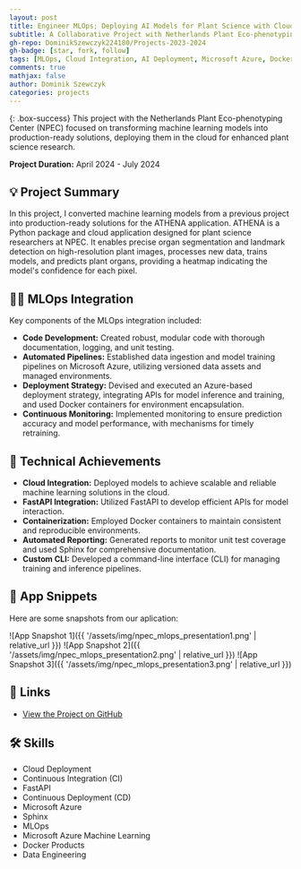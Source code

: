```yaml
---
layout: post
title: Engineer MLOps; Deploying AI Models for Plant Science with Cloud Integration
subtitle: A Collaborative Project with Netherlands Plant Eco-phenotyping Center (NPEC)
gh-repo: DominikSzewczyk224180/Projects-2023-2024
gh-badge: [star, fork, follow]
tags: [MLOps, Cloud Integration, AI Deployment, Microsoft Azure, Docker]
comments: true
mathjax: false
author: Dominik Szewczyk
categories: projects
---
```


{: .box-success}
This project with the Netherlands Plant Eco-phenotyping Center (NPEC) focused on transforming machine learning models into production-ready solutions, deploying them in the cloud for enhanced plant science research.

**Project Duration:** April 2024 - July 2024

## 💡 Project Summary

In this project, I converted machine learning models from a previous project into production-ready solutions for the ATHENA application. ATHENA is a Python package and cloud application designed for plant science researchers at NPEC. It enables precise organ segmentation and landmark detection on high-resolution plant images, processes new data, trains models, and predicts plant organs, providing a heatmap indicating the model's confidence for each pixel.

## 👨‍💻 MLOps Integration

Key components of the MLOps integration included:
- **Code Development:** Created robust, modular code with thorough documentation, logging, and unit testing.
- **Automated Pipelines:** Established data ingestion and model training pipelines on Microsoft Azure, utilizing versioned data assets and managed environments.
- **Deployment Strategy:** Devised and executed an Azure-based deployment strategy, integrating APIs for model inference and training, and used Docker containers for environment encapsulation.
- **Continuous Monitoring:** Implemented monitoring to ensure prediction accuracy and model performance, with mechanisms for timely retraining.

## 🚀 Technical Achievements

- **Cloud Integration:** Deployed models to achieve scalable and reliable machine learning solutions in the cloud.
- **FastAPI Integration:** Utilized FastAPI to develop efficient APIs for model interaction.
- **Containerization:** Employed Docker containers to maintain consistent and reproducible environments.
- **Automated Reporting:** Generated reports to monitor unit test coverage and used Sphinx for comprehensive documentation.
- **Custom CLI:** Developed a command-line interface (CLI) for managing training and inference pipelines.

## 📸 App Snippets

Here are some snapshots from our aplication:

![App Snapshot 1]({{ '/assets/img/npec_mlops_presentation1.png' | relative_url }})
![App Snapshot 2]({{ '/assets/img/npec_mlops_presentation2.png' | relative_url }})
![App Snapshot 3]({{ '/assets/img/npec_mlops_presentation3.png' | relative_url }})

## 🔗 Links

- [View the Project on GitHub](https://github.com/DominikSzewczyk224180/Projects-2023-2024)

## 🛠 Skills

- Cloud Deployment
- Continuous Integration (CI)
- FastAPI
- Continuous Deployment (CD)
- Microsoft Azure
- Sphinx
- MLOps
- Microsoft Azure Machine Learning
- Docker Products
- Data Engineering
